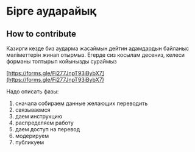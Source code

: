 # Бірге аударайық

## How to contribute

Казирги кезде биз аударма жасаймын дейтин адамдардын байланыс мәліметтерін жинап отырмыз. Егерде сиз косылам десениз, келеси форманы толтырып койынызды сураймыз

[https://forms.gle/Fi277JnpT93iBybX7](https://forms.gle/Fi277JnpT93iBybX7)



Надо описать фазы:

1. сначала собираем данные желающих переводить
2. связываемся
3. даем инструкцию
4. распределяем работу
5. даем доступ на перевод
6. модерируем
7. публикуем



